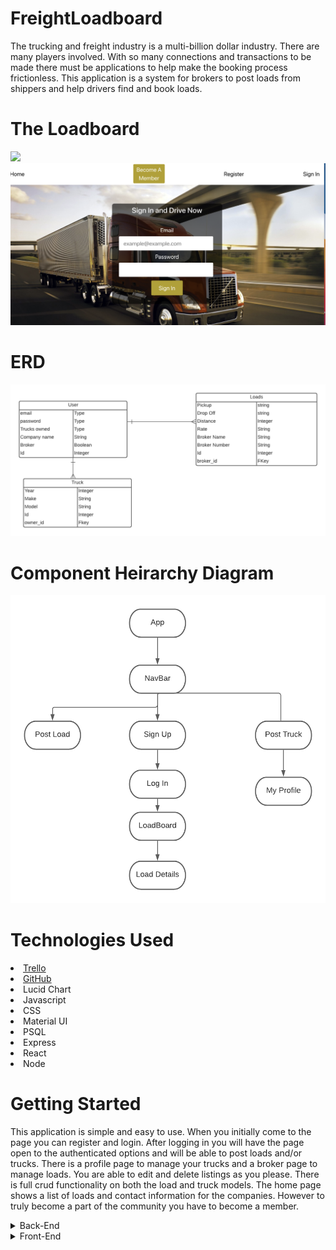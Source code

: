 # FreightLoadboard

The trucking and freight industry is a multi-billion dollar industry. There are many players involved. With so many connections and transactions to be made there must be applications to help make the booking process frictionless. This application is a system for brokers to post loads from shippers and help drivers find and book loads.

# The Loadboard
<img src = "Images/home.png" />
<img src = "Images/signin.png" />

# ERD
<img src = "Images/BrokerLoadBoard.png" />

# Component Heirarchy Diagram
<img src = "Images/CHD.png" />


# Technologies Used
<li>  <a href = "https://trello.com/b/l7AGn3LY/freightloadboard">Trello </a>
<li>  <a href = "https://github.com/mhydara0624/FreightLoadboard">GitHub </a>
<li> Lucid Chart
<li> Javascript
<li> CSS
<li> Material UI
<li> PSQL
<li> Express
<li> React
<li> Node

# Getting Started

This application is simple and easy to use. When you initially come to the page you can register and login. After logging in you will have the page open to the authenticated options and will be able to post loads and/or trucks. There is a profile page to manage your trucks and a broker page to manage loads. You are able to edit and delete listings as you please. There is full crud functionality on both the load and truck models. The home page shows a list of loads and contact information for the companies. However to truly become a part of the community you have to become a member.


<details>
<summary> Back-End</summary>
The back end was made using postgresQL and sequelize. I utilized 3 models. The user,truck, and load. truck belongs to user and the load belongs to the user. I used these associations so that users could have access to their loads and trucks to edit and delete. There was no need for bookings as loadboards usually dont allow you to book they confirm after receiving a call and checking for the proper information.
</details>
<details>
<summary> Front-End</summary>
The front end was made using React and using hooks useState and useEffect to manage state and display data. In the home page I used material UI basic table to implement the loadboard that shows all loads for a given board. The styles implemented used a lot of backgrounmd images and opaque forms to give it a sleek professional look.
</details>
